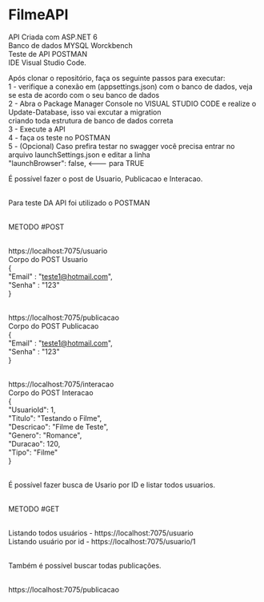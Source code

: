 # FilmeAPI

API Criada com ASP.NET 6 <br>
Banco de dados MYSQL Worckbench <br>
Teste de API POSTMAN <br>
IDE Visual Studio Code. <br>

Após clonar o repositório, faça os seguinte passos para executar:<br>
  1 - verifique a conexão em (appsettings.json) com o banco de dados, veja se esta de acordo com o seu banco de dados<br>
  2 - Abra o Package Manager Console no VISUAL STUDIO CODE e realize o Update-Database, isso vai excutar a migration <br>
  criando toda estrutura de banco de dados correta<br>
  3 - Execute a API <br>
  4 - faça os teste no POSTMAN<br>
  5 - (Opcional) Caso prefira testar no swagger você precisa entrar no arquivo launchSettings.json e editar a linha<br>
  "launchBrowser": false, <--- para TRUE<br>

É possível fazer o post de Usuario, Publicacao e Interacao.<br><br>

Para teste DA API foi utilizado o POSTMAN<br><br>

METODO #POST<br><br>

https://localhost:7075/usuario<br>
Corpo do POST Usuario<br>
{<br>
    "Email" : "teste1@hotmail.com",<br>
    "Senha" : "123"<br>
}<br><br>

https://localhost:7075/publicacao<br>
Corpo do POST Publicacao<br>
{<br>
    "Email" : "teste1@hotmail.com",<br>
    "Senha" : "123"<br>
}<br><br>

https://localhost:7075/interacao<br>
Corpo do POST Interacao<br>
{<br>
    "UsuarioId": 1,<br>
    "Titulo": "Testando o Filme",<br>
    "Descricao": "Filme de Teste", <br>
    "Genero": "Romance",<br>
    "Duracao": 120,<br>
    "Tipo": "Filme"<br>
}<br><br>

É possível fazer busca de Usario por ID e listar todos usuarios.<br><br>

METODO #GET<br><br>

Listando todos usuários - https://localhost:7075/usuario <br>
Listando usuário por id - https://localhost:7075/usuario/1<br><br>

Também é possível buscar todas publicações.<br><br>

https://localhost:7075/publicacao<br>

